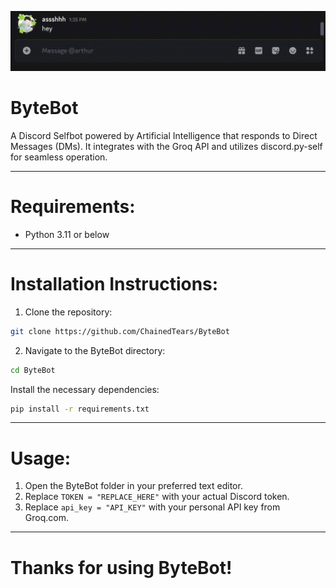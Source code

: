 ![Demo Video](demo.gif)

# ByteBot
A Discord Selfbot powered by Artificial Intelligence that responds to Direct Messages (DMs). It integrates with the Groq API and utilizes discord.py-self for seamless operation.

---

# Requirements:
- Python 3.11 or below

---

# Installation Instructions:
1. Clone the repository:
```bash
git clone https://github.com/ChainedTears/ByteBot
```
2. Navigate to the ByteBot directory:
```bash
cd ByteBot
```
Install the necessary dependencies:
```bash
pip install -r requirements.txt
```

---

# Usage:
1. Open the ByteBot folder in your preferred text editor.
2. Replace ``TOKEN = "REPLACE_HERE"`` with your actual Discord token.
3. Replace ``api_key = "API_KEY"`` with your personal API key from Groq.com.

---

# Thanks for using ByteBot!

